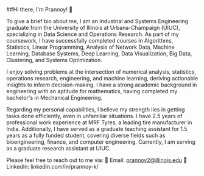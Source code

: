 ##Hi there, I'm Prannoy! 👋

To give a brief bio about me, I am an Industrial and Systems Engineering graduate from the University of Illinois at Urbana-Champaign (UIUC), specializing in Data Science and Operations Research. As part of my coursework, I have successfully completed courses in Algorithms, Statistics, Linear Programming, Analysis of Network Data, Machine Learning, Database Systems, Deep Learning, Data Visualization, Big Data, Clustering, and Systems Optimization.

I enjoy solving problems at the intersection of numerical analysis, statistics, operations research, engineering, and machine learning, deriving actionable insights to inform decision-making. I have a strong academic background in engineering with an aptitude for mathematics, having completed my bachelor's in Mechanical Engineering.

Regarding my personal capabilities, I believe my strength lies in getting tasks done efficiently, even in unfamiliar situations. I have 2.5 years of professional work experience at MRF Tyres, a leading tire manufacturer in India. Additionally, I have served as a graduate teaching assistant for 1.5 years as a fully funded student, covering diverse fields such as bioengineering, finance, and computer engineering. Currently, I am serving as a graduate research assistant at UIUC.

Please feel free to reach out to me via:
📧 Email: prannoy2@illinois.edu
🔗 LinkedIn: linkedin.com/in/prannoy-k/

<!--
**Prannoy-Kathiresan/Prannoy-Kathiresan** is a ✨ _special_ ✨ repository because its `README.md` (this file) appears on your GitHub profile.

Here are some ideas to get you started:

- 🔭 I’m currently working on ...
- 🌱 I’m currently learning ...
- 👯 I’m looking to collaborate on ...
- 🤔 I’m looking for help with ...
- 💬 Ask me about ...
- 📫 How to reach me: ...
- 😄 Pronouns: ...
- ⚡ Fun fact: ...
-->
